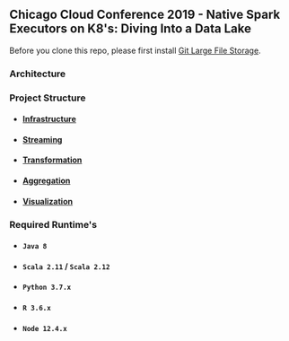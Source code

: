 ## Chicago Cloud Conference 2019 - Native Spark Executors on K8's: Diving Into a Data Lake

Before you clone this repo, please first install [Git Large File Storage](https://help.github.com/en/articles/installing-git-large-file-storage).

### Architecture

### Project Structure
* #### [Infrastructure](infrastructure/README.md)

* #### [Streaming](streaming/README.md)

* #### [Transformation](transformation/README.md)

* #### [Aggregation](visualization/README.md)

* #### [Visualization](visualization/README.md)

### Required Runtime's

* #### `Java 8`

* #### `Scala 2.11` / `Scala 2.12`

* #### `Python 3.7.x`

* #### `R 3.6.x`

* #### `Node 12.4.x`
